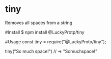 # tiny
Removes all spaces from a string 

#Install
$ npm install @LuckyProtp/tiny

#Usage
const tiny = require("@LuckyProto/tiny");

tiny("So much space!")
// => "Somuchspace!"
